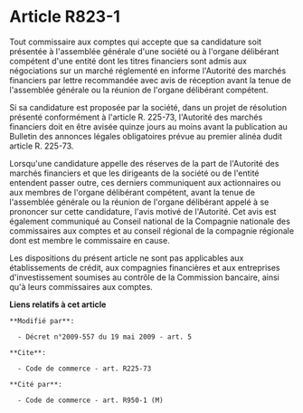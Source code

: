 # Article R823-1

Tout commissaire aux comptes qui accepte que sa candidature soit présentée à l'assemblée générale d'une société ou à l'organe
délibérant compétent d'une entité dont les titres financiers sont admis aux négociations sur un marché réglementé en informe
l'Autorité des marchés financiers par lettre recommandée avec avis de réception avant la tenue de l'assemblée générale ou la
réunion de l'organe délibérant compétent. 

Si sa candidature est proposée par la société, dans un projet de résolution présenté conformément à l'article R. 225-73,
l'Autorité des marchés financiers doit en être avisée quinze jours au moins avant la publication au Bulletin des annonces
légales obligatoires prévue au premier alinéa dudit article R. 225-73. 

Lorsqu'une candidature appelle des réserves de la part de l'Autorité des marchés financiers et que les dirigeants de la
société ou de l'entité entendent passer outre, ces derniers communiquent aux actionnaires ou aux membres de l'organe
délibérant compétent, avant la tenue de l'assemblée générale ou la réunion de l'organe délibérant appelé à se prononcer sur
cette candidature, l'avis motivé de l'Autorité. Cet avis est également communiqué au Conseil national de la Compagnie
nationale des commissaires aux comptes et au conseil régional de la compagnie régionale dont est membre le commissaire en
cause. 

Les dispositions du présent article ne sont pas applicables aux établissements de crédit, aux compagnies financières et aux
entreprises d'investissement soumises au contrôle de la Commission bancaire, ainsi qu'à leurs commissaires aux comptes.

**Liens relatifs à cet article**

	**Modifié par**:

	  - Décret n°2009-557 du 19 mai 2009 - art. 5

	**Cite**:

	  - Code de commerce - art. R225-73

	**Cité par**:

	  - Code de commerce - art. R950-1 (M)
